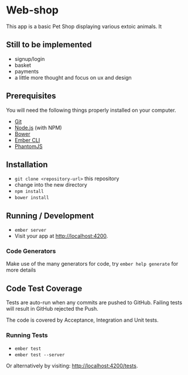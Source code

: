 # Web-shop

This app is a basic Pet Shop displaying various extoic animals.
It

## Still to be implemented

* signup/login
* basket
* payments
* a little more thought and focus on ux and design

## Prerequisites

You will need the following things properly installed on your computer.

* [Git](http://git-scm.com/)
* [Node.js](http://nodejs.org/) (with NPM)
* [Bower](http://bower.io/)
* [Ember CLI](http://ember-cli.com/)
* [PhantomJS](http://phantomjs.org/)

## Installation

* `git clone <repository-url>` this repository
* change into the new directory
* `npm install`
* `bower install`

## Running / Development

* `ember server`
* Visit your app at [http://localhost:4200](http://localhost:4200).

### Code Generators

Make use of the many generators for code, try `ember help generate` for more details

## Code Test Coverage

Tests are auto-run when any commits are pushed to GitHub. Failing tests will result in GitHub rejected the Push.

The code is covered by Acceptance, Integration and Unit tests.

### Running Tests

* `ember test`
* `ember test --server`

Or alternatively by visiting:
[http://localhost:4200/tests](http://localhost:4200/tests).
